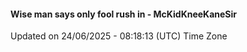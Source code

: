#### Wise man says only fool rush in - McKidKneeKaneSir
Updated on 24/06/2025 - 08:18:13 (UTC) Time Zone
